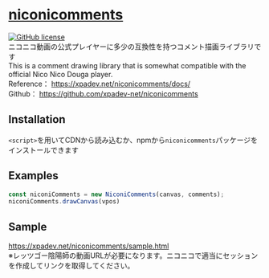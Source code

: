 # [niconicomments](https://xpadev.net/niconicomments/)
[![GitHub license](https://img.shields.io/badge/license-MIT-blue.svg)](https://github.com/xpadev_net/niconicomments/LICENSE)  
ニコニコ動画の公式プレイヤーに多少の互換性を持つコメント描画ライブラリです  
This is a comment drawing library that is somewhat compatible with the official Nico Nico Douga player.  
Reference： https://xpadev.net/niconicomments/docs/  
Github： https://github.com/xpadev-net/niconicomments  

## Installation
`<script>`を用いてCDNから読み込むか、npmから`niconicomments`パッケージをインストールできます

## Examples
```javascript
const niconiComments = new NiconiComments(canvas, comments);
niconiComments.drawCanvas(vpos)
```

## Sample
https://xpadev.net/niconicomments/sample.html  
※レッツゴー陰陽師の動画URLが必要になります。ニコニコで適当にセッションを作成してリンクを取得してください。